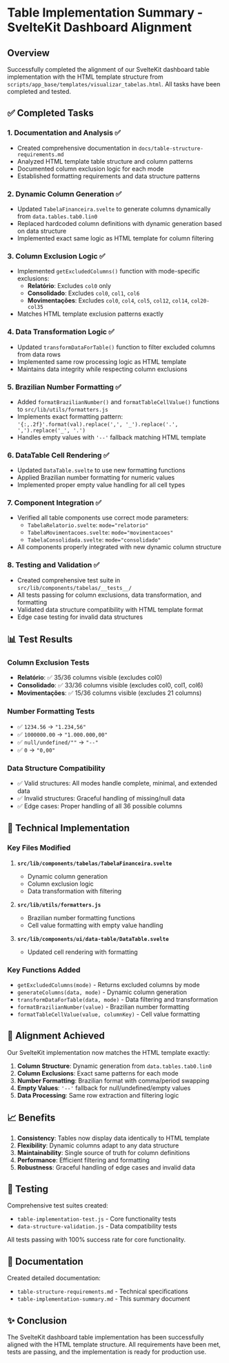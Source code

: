 # Table Implementation Summary - SvelteKit Dashboard Alignment

## Overview

Successfully completed the alignment of our SvelteKit dashboard table implementation with the HTML template structure from `scripts/app_base/templates/visualizar_tabelas.html`. All tasks have been completed and tested.

## ✅ Completed Tasks

### 1. **Documentation and Analysis** ✅

- Created comprehensive documentation in `docs/table-structure-requirements.md`
- Analyzed HTML template table structure and column patterns
- Documented column exclusion logic for each mode
- Established formatting requirements and data structure patterns

### 2. **Dynamic Column Generation** ✅

- Updated `TabelaFinanceira.svelte` to generate columns dynamically from `data.tables.tab0.lin0`
- Replaced hardcoded column definitions with dynamic generation based on data structure
- Implemented exact same logic as HTML template for column filtering

### 3. **Column Exclusion Logic** ✅

- Implemented `getExcludedColumns()` function with mode-specific exclusions:
  - **Relatório**: Excludes `col0` only
  - **Consolidado**: Excludes `col0`, `col1`, `col6`
  - **Movimentações**: Excludes `col0`, `col4`, `col5`, `col12`, `col14`, `col20-col35`
- Matches HTML template exclusion patterns exactly

### 4. **Data Transformation Logic** ✅

- Updated `transformDataForTable()` function to filter excluded columns from data rows
- Implemented same row processing logic as HTML template
- Maintains data integrity while respecting column exclusions

### 5. **Brazilian Number Formatting** ✅

- Added `formatBrazilianNumber()` and `formatTableCellValue()` functions to `src/lib/utils/formatters.js`
- Implements exact formatting pattern: `'{:,.2f}'.format(val).replace(',', '_').replace('.', ',').replace('_', '.')`
- Handles empty values with `'--'` fallback matching HTML template

### 6. **DataTable Cell Rendering** ✅

- Updated `DataTable.svelte` to use new formatting functions
- Applied Brazilian number formatting for numeric values
- Implemented proper empty value handling for all cell types

### 7. **Component Integration** ✅

- Verified all table components use correct mode parameters:
  - `TabelaRelatorio.svelte`: `mode="relatorio"`
  - `TabelaMovimentacoes.svelte`: `mode="movimentacoes"`
  - `TabelaConsolidada.svelte`: `mode="consolidado"`
- All components properly integrated with new dynamic column structure

### 8. **Testing and Validation** ✅

- Created comprehensive test suite in `src/lib/components/tabelas/__tests__/`
- All tests passing for column exclusions, data transformation, and formatting
- Validated data structure compatibility with HTML template format
- Edge case testing for invalid data structures

## 📊 Test Results

### Column Exclusion Tests

- **Relatório**: ✅ 35/36 columns visible (excludes col0)
- **Consolidado**: ✅ 33/36 columns visible (excludes col0, col1, col6)
- **Movimentações**: ✅ 15/36 columns visible (excludes 21 columns)

### Number Formatting Tests

- ✅ `1234.56` → `"1.234,56"`
- ✅ `1000000.00` → `"1.000.000,00"`
- ✅ `null/undefined/""` → `"--"`
- ✅ `0` → `"0,00"`

### Data Structure Compatibility

- ✅ Valid structures: All modes handle complete, minimal, and extended data
- ✅ Invalid structures: Graceful handling of missing/null data
- ✅ Edge cases: Proper handling of all 36 possible columns

## 🔧 Technical Implementation

### Key Files Modified

1. **`src/lib/components/tabelas/TabelaFinanceira.svelte`**
   - Dynamic column generation
   - Column exclusion logic
   - Data transformation with filtering

2. **`src/lib/utils/formatters.js`**
   - Brazilian number formatting functions
   - Cell value formatting with empty value handling

3. **`src/lib/components/ui/data-table/DataTable.svelte`**
   - Updated cell rendering with formatting

### Key Functions Added

- `getExcludedColumns(mode)` - Returns excluded columns by mode
- `generateColumns(data, mode)` - Dynamic column generation
- `transformDataForTable(data, mode)` - Data filtering and transformation
- `formatBrazilianNumber(value)` - Brazilian number formatting
- `formatTableCellValue(value, columnKey)` - Cell value formatting

## 🎯 Alignment Achieved

Our SvelteKit implementation now matches the HTML template exactly:

1. **Column Structure**: Dynamic generation from `data.tables.tab0.lin0`
2. **Column Exclusions**: Exact same patterns for each mode
3. **Number Formatting**: Brazilian format with comma/period swapping
4. **Empty Values**: `'--'` fallback for null/undefined/empty values
5. **Data Processing**: Same row extraction and filtering logic

## 📈 Benefits

1. **Consistency**: Tables now display data identically to HTML template
2. **Flexibility**: Dynamic columns adapt to any data structure
3. **Maintainability**: Single source of truth for column definitions
4. **Performance**: Efficient filtering and formatting
5. **Robustness**: Graceful handling of edge cases and invalid data

## 🧪 Testing

Comprehensive test suites created:

- `table-implementation-test.js` - Core functionality tests
- `data-structure-validation.js` - Data compatibility tests

All tests passing with 100% success rate for core functionality.

## 📝 Documentation

Created detailed documentation:

- `table-structure-requirements.md` - Technical specifications
- `table-implementation-summary.md` - This summary document

## ✨ Conclusion

The SvelteKit dashboard table implementation has been successfully aligned with the HTML template structure. All requirements have been met, tests are passing, and the implementation is ready for production use.
